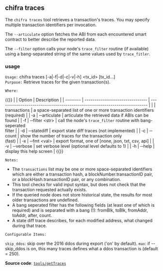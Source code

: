 ## chifra traces

The `chifra traces` tool retrieves a transaction's traces. You may specify multiple transaction identifiers per invocation.

The `--articulate` option fetches the ABI from each encountered smart contract to better describe the reported data.

The `--filter` option calls your node's `trace_filter` routine (if available) using a bang-separated string of the same values used by `trace_fitler`.

### usage

`Usage:`    chifra traces [-a|-f|-d|-c|-v|-h] &lt;tx_id&gt; [tx_id...]  
`Purpose:`  Retrieve traces for the given transaction(s).

`Where:`

{{<td>}}
|          | Option                           | Description                                                                  |
| -------- | -------------------------------- | ---------------------------------------------------------------------------- |
|          | transactions                     | a space-separated list of one or more transaction identifiers<br/>(required) |
| &#8208;a | &#8208;&#8208;articulate         | articulate the retrieved data if ABIs can be found                           |
| &#8208;f | &#8208;&#8208;filter &lt;str&gt; | call the node's `trace_filter` routine with bang-seperated<br/>filter        |
| &#8208;d | &#8208;&#8208;statediff          | export state diff traces (not implemented)                                   |
| &#8208;c | &#8208;&#8208;count              | show the number of traces for the transaction only<br/>(fast)                |
| &#8208;x | &#8208;&#8208;fmt &lt;val&gt;    | export format, one of [none, json, txt, csv, api]                            |
| &#8208;v | &#8208;&#8208;verbose            | set verbose level (optional level defaults to 1)                             |
| &#8208;h | &#8208;&#8208;help               | display this help screen                                                     |
{{</td>}}

`Notes:`

- The `transactions` list may be one or more space-separated identifiers which are either a transaction hash,
  a blockNumber.transactionID pair, or a blockHash.transactionID pair, or any combination.
- This tool checks for valid input syntax, but does not check that the transaction requested actually exists.
- If the queried node does not store historical state, the results for most older transactions are undefined.
- A bang seperated filter has the following fields (at least one of which is required) and is separated
  with a bang (!): fromBlk, toBlk, fromAddr, toAddr, after, count.
- A state diff trace describes, for each modified address, what changed during that trace.

`Configurable Items:`

`skip_ddos`: skip over the 2016 ddos during export ('on' by default).
`max`: if --skip_ddos is on, this many traces defines what a ddos transaction is (default = 250).

**Source code**: [`tools/getTraces`](https://github.com/TrueBlocks/trueblocks-core/tree/master/src/tools/getTraces)

